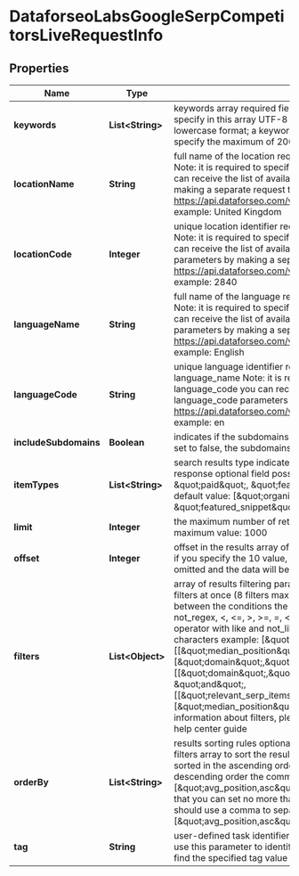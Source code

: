 

# DataforseoLabsGoogleSerpCompetitorsLiveRequestInfo


## Properties

| Name | Type | Description | Notes |
|------------ | ------------- | ------------- | -------------|
|**keywords** | **List&lt;String&gt;** | keywords array required field the results will be based on the keywords you specify in this array UTF-8 encoding; the keywords will be converted to lowercase format; a keyword should be at least 3 characters long; you can specify the maximum of 200 keywords |  [optional] |
|**locationName** | **String** | full name of the location required field if you don’t specify location_code Note: it is required to specify either location_name or location_code you can receive the list of available locations with location_name parameters by making a separate request to the https://api.dataforseo.com/v3/dataforseo_labs/locations_and_languages example: United Kingdom |  [optional] |
|**locationCode** | **Integer** | unique location identifier required field if you don’t specify location_name Note: it is required to specify either location_name or location_code you can receive the list of available locations with their location_code parameters by making a separate request to the https://api.dataforseo.com/v3/dataforseo_labs/locations_and_languages example: 2840 |  [optional] |
|**languageName** | **String** | full name of the language required field if you don’t specify language_code Note: it is required to specify either language_name or language_code you can receive the list of available languages with their language_name parameters by making a separate request to the https://api.dataforseo.com/v3/dataforseo_labs/locations_and_languages example: English |  [optional] |
|**languageCode** | **String** | unique language identifier required field if you don’t specify language_name Note: it is required to specify either language_name or language_code you can receive the list of available languages with their language_code parameters by making a separate request to the https://api.dataforseo.com/v3/dataforseo_labs/locations_and_languages example: en |  [optional] |
|**includeSubdomains** | **Boolean** | indicates if the subdomains will be included in the search optional field if set to false, the subdomains will be ignored default value: true |  [optional] |
|**itemTypes** | **List&lt;String&gt;** | search results type indicates type of search results included in the response optional field possible values: [\&quot;organic\&quot;, \&quot;paid\&quot;, \&quot;featured_snippet\&quot;, \&quot;local_pack\&quot;] default value: [\&quot;organic\&quot;, \&quot;paid\&quot;, \&quot;featured_snippet\&quot;, \&quot;local_pack\&quot;] |  [optional] |
|**limit** | **Integer** | the maximum number of returned domains optional field default value: 100 maximum value: 1000 |  [optional] |
|**offset** | **Integer** | offset in the results array of returned domains optional field default value: 0 if you specify the 10 value, the first ten domains in the results array will be omitted and the data will be provided for the successive domains |  [optional] |
|**filters** | **List&lt;Object&gt;** | array of results filtering parameters optional field you can add several filters at once (8 filters maximum) you should set a logical operator and, or between the conditions the following operators are supported: regex, not_regex, &lt;, &lt;&#x3D;, &gt;, &gt;&#x3D;, &#x3D;, &lt;&gt;, in, not_in, like, not_like you can use the % operator with like and not_like to match any string of zero or more characters example: [\&quot;median_position\&quot;,\&quot;in\&quot;,[1,10]] [[\&quot;median_position\&quot;,\&quot;in\&quot;,[1,10]],\&quot;and\&quot;,[\&quot;domain\&quot;,\&quot;not_like\&quot;,\&quot;%wikipedia.org%\&quot;]] [[\&quot;domain\&quot;,\&quot;not_like\&quot;,\&quot;%wikipedia.org%\&quot;], \&quot;and\&quot;, [[\&quot;relevant_serp_items\&quot;,\&quot;&gt;\&quot;,0],\&quot;or\&quot;,[\&quot;median_position\&quot;,\&quot;in\&quot;,[1,10]]]] for more information about filters, please refer to Dataforseo Labs – Filters or this help center guide |  [optional] |
|**orderBy** | **List&lt;String&gt;** | results sorting rules optional field you can use the same values as in the filters array to sort the results possible sorting types: asc – results will be sorted in the ascending order desc – results will be sorted in the descending order the comma is used as a separator example: [\&quot;avg_position,asc\&quot;] default rule: [\&quot;rating,desc\&quot;] note that you can set no more than three sorting rules in a single request you should use a comma to separate several sorting rules example: [\&quot;avg_position,asc\&quot;,\&quot;etv,desc\&quot;] |  [optional] |
|**tag** | **String** | user-defined task identifier optional field the character limit is 255 you can use this parameter to identify the task and match it with the result you will find the specified tag value in the data object of the response |  [optional] |



